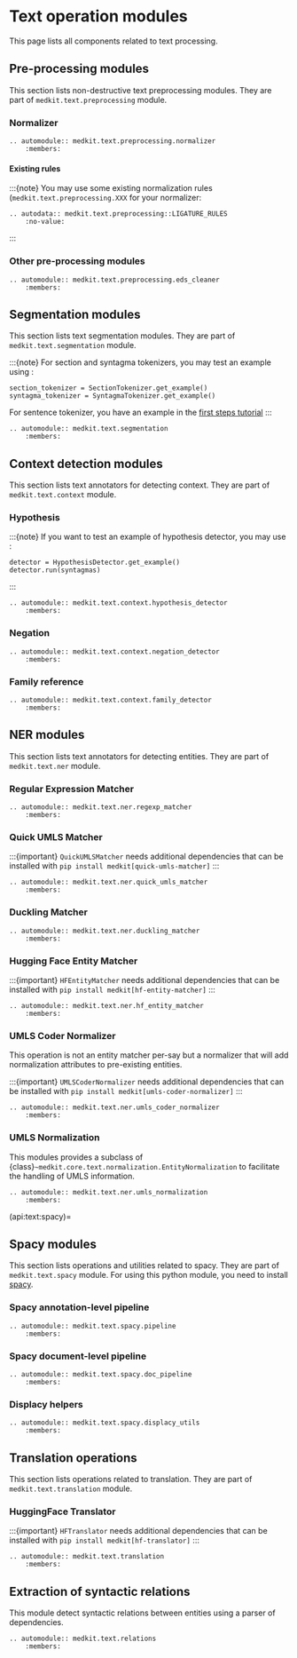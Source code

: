 # Text operation modules

This page lists all components related to text processing.

## Pre-processing modules

This section lists non-destructive text preprocessing modules. They are part
of `medkit.text.preprocessing` module.

### Normalizer

```{eval-rst}
.. automodule:: medkit.text.preprocessing.normalizer
    :members:
```

#### Existing rules

:::{note}
You may use some existing normalization rules (`medkit.text.preprocessing.XXX`
for your normalizer:

```{eval-rst}
.. autodata:: medkit.text.preprocessing::LIGATURE_RULES
    :no-value:
```
:::

### Other pre-processing modules

```{eval-rst}
.. automodule:: medkit.text.preprocessing.eds_cleaner
    :members:
```

## Segmentation modules

This section lists text segmentation modules. They are part of
`medkit.text.segmentation` module.

:::{note}
For section and syntagma tokenizers, you may test an example using :
```
section_tokenizer = SectionTokenizer.get_example()
syntagma_tokenizer = SyntagmaTokenizer.get_example()
```

For sentence tokenizer, you have an example in the [first steps tutorial](../user_guide/first_steps)
:::

```{eval-rst}
.. automodule:: medkit.text.segmentation
    :members:
```

## Context detection modules

This section lists text annotators for detecting context. They are part of
`medkit.text.context` module.

### Hypothesis

:::{note}
If you want to test an example of hypothesis detector, you may use :
```
detector = HypothesisDetector.get_example()
detector.run(syntagmas)
```
:::

```{eval-rst}
.. automodule:: medkit.text.context.hypothesis_detector
    :members:
```

### Negation

```{eval-rst}
.. automodule:: medkit.text.context.negation_detector
    :members:
```

### Family reference

```{eval-rst}
.. automodule:: medkit.text.context.family_detector
    :members:
```

## NER modules

This section lists text annotators for detecting entities. They are part of
`medkit.text.ner` module.

### Regular Expression Matcher

```{eval-rst}
.. automodule:: medkit.text.ner.regexp_matcher
    :members:
```

### Quick UMLS Matcher

:::{important}
`QuickUMLSMatcher` needs additional dependencies that can be installed with `pip
install medkit[quick-umls-matcher]`
:::

```{eval-rst}
.. automodule:: medkit.text.ner.quick_umls_matcher
    :members:
```

### Duckling Matcher

```{eval-rst}
.. automodule:: medkit.text.ner.duckling_matcher
    :members:
```

### Hugging Face Entity Matcher

:::{important}
`HFEntityMatcher` needs additional dependencies that can be installed with `pip install medkit[hf-entity-matcher]`
:::

```{eval-rst}
.. automodule:: medkit.text.ner.hf_entity_matcher
    :members:
```

### UMLS Coder Normalizer

This operation is not an entity matcher per-say but a normalizer that will add normalization
attributes to pre-existing entities.

:::{important}
`UMLSCoderNormalizer` needs additional dependencies that can be installed with `pip install medkit[umls-coder-normalizer]`
:::

```{eval-rst}
.. automodule:: medkit.text.ner.umls_coder_normalizer
    :members:
```

### UMLS Normalization

This modules provides a subclass of
{class}`~medkit.core.text.normalization.EntityNormalization` to facilitate
the handling of UMLS information.

```{eval-rst}
.. automodule:: medkit.text.ner.umls_normalization
    :members:
```

(api:text:spacy)=
## Spacy modules

This section lists operations and utilities related to spacy. They are part of
`medkit.text.spacy` module.
For using this python module, you need to install [spacy](https://spacy.io/).

### Spacy annotation-level pipeline

```{eval-rst}
.. automodule:: medkit.text.spacy.pipeline
    :members:
```

### Spacy document-level pipeline

```{eval-rst}
.. automodule:: medkit.text.spacy.doc_pipeline
    :members:
```

### Displacy helpers

```{eval-rst}
.. automodule:: medkit.text.spacy.displacy_utils
    :members:
```

## Translation operations

This section lists operations related to translation. They are part of
`medkit.text.translation` module.

### HuggingFace Translator

:::{important}
`HFTranslator` needs additional dependencies that can be installed with `pip install medkit[hf-translator]`
:::

```{eval-rst}
.. automodule:: medkit.text.translation
    :members:
```

## Extraction of syntactic relations
This module detect syntactic relations between entities using a parser of dependencies.

```{eval-rst}
.. automodule:: medkit.text.relations
    :members:
```
